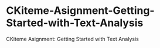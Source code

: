 # CKiteme-Asignment-Getting-Started-with-Text-Analysis
CKiteme Asignment: Getting Started with Text Analysis
